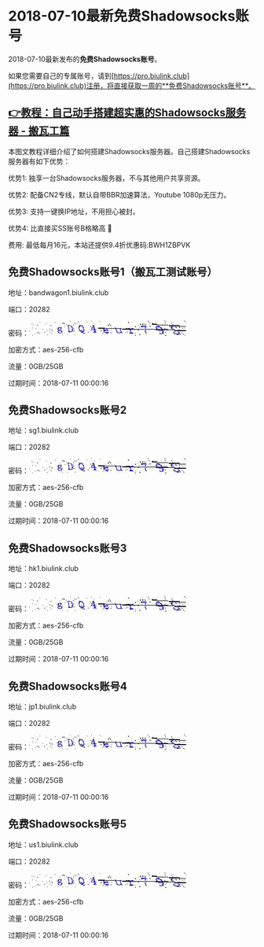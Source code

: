 # 2018-07-10最新**免费Shadowsocks账号**

2018-07-10最新发布的**免费Shadowsocks账号**。

如果您需要自己的专属账号，请到[https://pro.biulink.club](https://pro.biulink.club)注册，将直接获取一周的**免费Shadowsocks账号**。

## [👉教程：自己动手搭建超实惠的Shadowsocks服务器 - 搬瓦工篇](https://github.com/Biulink/ShadowsocksTutorials/blob/master/%E6%95%99%E6%82%A8%E8%87%AA%E5%B7%B1%E5%8A%A8%E6%89%8B%E6%90%AD%E5%BB%BA%E8%B6%85%E5%AE%9E%E6%83%A0%E7%9A%84Shadowsocks%E6%9C%8D%E5%8A%A1%E5%99%A8%20-%20%E6%90%AC%E7%93%A6%E5%B7%A5%E7%AF%87.md)
  
  本图文教程详细介绍了如何搭建Shadowsocks服务器。自己搭建Shadowsocks服务器有如下优势：

  优势1: 独享一台Shadowsocks服务器，不与其他用户共享资源。

  优势2: 配备CN2专线，默认自带BBR加速算法，Youtube 1080p无压力。

  优势3: 支持一键换IP地址，不用担心被封。

  优势4: 比直接买SS账号B格略高 🙂

  费用: 最低每月16元，本站还提供9.4折优惠码:BWH1ZBPVK  
## 免费Shadowsocks账号1（搬瓦工测试账号）

地址：bandwagon1.biulink.club

端口：20282

密码：![免费Shadowsocks账号密码](../password/f61695ad-1ee9-4162-8dd4-1272ddc6fdb9.jpg)

加密方式：aes-256-cfb

流量：0GB/25GB

过期时间：2018-07-11 00:00:16

## 免费Shadowsocks账号2

地址：sg1.biulink.club

端口：20282

密码：![免费Shadowsocks账号密码](../password/f61695ad-1ee9-4162-8dd4-1272ddc6fdb9.jpg)

加密方式：aes-256-cfb

流量：0GB/25GB

过期时间：2018-07-11 00:00:16

## 免费Shadowsocks账号3

地址：hk1.biulink.club

端口：20282

密码：![免费Shadowsocks账号密码](../password/f61695ad-1ee9-4162-8dd4-1272ddc6fdb9.jpg)

加密方式：aes-256-cfb

流量：0GB/25GB

过期时间：2018-07-11 00:00:16

## 免费Shadowsocks账号4

地址：jp1.biulink.club

端口：20282

密码：![免费Shadowsocks账号密码](../password/f61695ad-1ee9-4162-8dd4-1272ddc6fdb9.jpg)

加密方式：aes-256-cfb

流量：0GB/25GB

过期时间：2018-07-11 00:00:16

## 免费Shadowsocks账号5

地址：us1.biulink.club

端口：20282

密码：![免费Shadowsocks账号密码](../password/f61695ad-1ee9-4162-8dd4-1272ddc6fdb9.jpg)

加密方式：aes-256-cfb

流量：0GB/25GB

过期时间：2018-07-11 00:00:16

